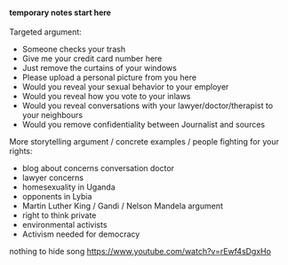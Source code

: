 #### temporary notes start here

Targeted argument:
- Someone checks your trash
- Give me your credit card number here
- Just remove the curtains of your windows
- Please upload a personal picture from you here
- Would you reveal your sexual behavior to your employer
- Would you reveal how you vote to your inlaws
- Would you reveal conversations with your lawyer/doctor/therapist to your neighbours
- Would you remove confidentiality between Journalist and sources

More storytelling argument / concrete examples / people fighting for your rights:
- blog about concerns conversation doctor
- lawyer concerns
- homesexuality in Uganda
- opponents in Lybia
- Martin Luther King / Gandi / Nelson Mandela argument
- right to think private
- environmental activists
- Activism needed for democracy

nothing to hide song https://www.youtube.com/watch?v=rEwf4sDgxHo
